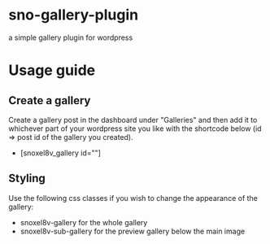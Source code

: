 # sno-gallery-plugin
 a simple gallery plugin for wordpress

# Usage guide 
## Create a gallery
Create a gallery post in the dashboard under "Galleries" and then add it to whichever part of your wordpress site you like with the shortcode below (id => post id of the gallery you created).
* [snoxel8v_gallery id=""]
## Styling
Use the following css classes if you wish to change the appearance of the gallery:
* snoxel8v-gallery for the whole gallery
* snoxel8v-sub-gallery for the preview gallery below the main image
